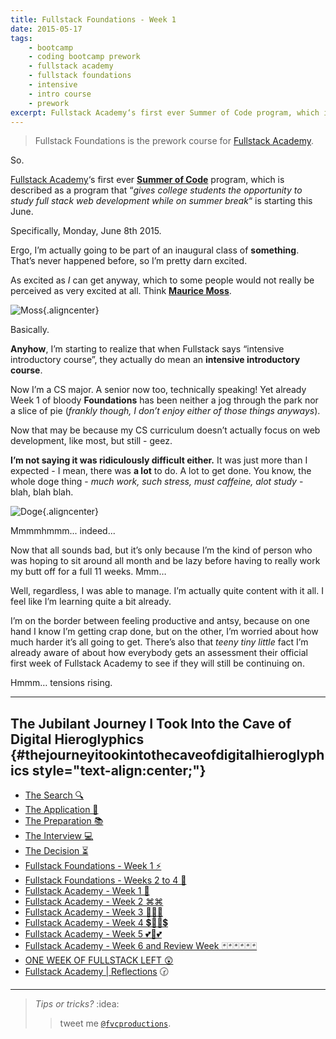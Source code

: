```yaml
---
title: Fullstack Foundations - Week 1
date: 2015-05-17
tags:
    - bootcamp
    - coding bootcamp prework
    - fullstack academy
    - fullstack foundations
    - intensive
    - intro course
    - prework
excerpt: Fullstack Academy‘s first ever Summer of Code program, which is described as a program that “gives college students the opportunity to study fullstack web development while on summer break“ is starting this June. Specifically, Monday, June 8th 2015.
---
```


> Fullstack Foundations is the prework course for [Fullstack
> Academy](http://fullstackacademy.com "Fullstack Academy").

So.

[Fullstack Academy](http://fullstackacademy.com "Fullstack Academy")‘s
first ever **[Summer of
Code](http://www.fullstackacademy.com/summer-of-code "Summer of Code")**
program, which is described as a program that “*gives college students
the opportunity to study full stack web development while on summer
break*“ is starting this June.

Specifically, Monday, June 8th 2015.

Ergo, I’m actually going to be part of an inaugural class of
**something**. That’s never happened before, so I’m pretty darn excited.

As excited as *I* can get anyway, which to some people would not really
be perceived as very excited at all. Think **[Maurice
Moss](http://theitcrowd.wikia.com/wiki/Maurice_Moss "Maurice Moss")**.

![Moss](http://media.tumblr.com/tumblr_lib9372zdW1qglrwm.png){.aligncenter}

Basically.

**Anyhow**, I’m starting to realize that when Fullstack says “intensive
introductory course”, they actually do mean an **intensive introductory
course**.

Now I’m a CS major. A senior now too, technically speaking! Yet already
Week 1 of bloody **Foundations** has been neither a jog through the park
nor a slice of pie (*frankly though, I don’t enjoy either of those
things anyways*).

Now that may be because my CS curriculum doesn’t actually focus on web
development, like most, but still - geez.

**I’m not saying it was ridiculously difficult either.** It was just
more than I expected - I mean, there was **a lot** to do. A lot to get
done. You know, the whole doge thing - *much work, such stress, must
caffeine, alot study* - blah, blah blah.

![Doge](https://s-media-cache-ak0.pinimg.com/736x/a1/19/9e/a1199e56544b00b716791a54bb503e16.jpg){.aligncenter}

Mmmmhmmm... indeed...

Now that all sounds bad, but it’s only because I’m the kind of person
who was hoping to sit around all month and be lazy before having to
really work my butt off for a full 11 weeks. Mmm…

Well, regardless, I was able to manage. I’m actually quite content with
it all. I feel like I’m learning quite a bit already.

I’m on the border between feeling productive and antsy, because on one
hand I know I’m getting crap done, but on the other, I’m worried about
how much harder it’s all going to get. There’s also that *teeny tiny
little* fact I’m already aware of about how everybody gets an assessment
their official first week of Fullstack Academy to see if they will still
be continuing on.

Hmmm… tensions rising.

------------------------------------------------------------------------

The **Jubilant** Journey I Took Into the Cave of Digital Hieroglyphics {#thejourneyitookintothecaveofdigitalhieroglyphics style="text-align:center;"}
----------------------------------------------------------------------

-   [The Search
    🔍](http://fvcproductions.com/2014/12/27/a-short-operation-tips-tricks-4-coding-bootcamps/)
-   [The Application 📝](http://fvcproductions.com/2014/12/23/week-20/)
-   [The Preparation
    📚](http://fvcproductions.com/2015/01/05/prepare-for-coding-bootcamps/)
-   [The Interview
    💻](http://fvcproductions.com/2014/12/28/interview-fullstack-academy/)
-   [The Decision
    ⏳](http://fvcproductions.com/2015/04/13/what-to-do-week-negative-8/)
-   [Fullstack Foundations - Week 1
    ⚡️](http://fvcproductions.com/2015/05/17/fullstack-foundations-week-1/)
-   [Fullstack Foundations - Weeks 2 to 4
    🚀](http://fvcproductions.com/2015/06/04/fullstack-foundations-goldman-sachs/)
-   [Fullstack Academy - Week 1
    💫](http://fvcproductions.com/2015/06/13/first-week-at-fullstack-academy/)
-   [Fullstack Academy - Week 2
    ⌘⌘](http://fvcproductions.com/2015/06/20/fullstack-academy-week-2/)
-   [Fullstack Academy - Week 3
    🔦🔦🔦](http://fvcproductions.com/2015/06/26/fullstack-academy-week-3/)
-   [Fullstack Academy - Week 4
    💲🔮🔮💲](http://fvcproductions.com/2015/07/03/fullstack-academy-week-4/)
-   [Fullstack Academy - Week 5
    💕💓💕](http://fvcproductions.com/2015/07/11/fullstack-academy-week-5/)
-   [Fullstack Academy - Week 6 and Review Week
    🃏🃏🃏🃏🃏🃏](http://fvcproductions.com/2015/07/25/fullstack-academy-week-6-review-week/)
-   [ONE WEEK OF FULLSTACK LEFT
    😲](http://fvcproductions.com/2015/08/19/one-week-left-of-fullstack/)
-   [Fullstack Academy |
    Reflections](http://fvcproductions.com/2015/08/30/fullstack-academy-reflections/)
    🕝

------------------------------------------------------------------------

> *Tips or tricks?* :idea:
>
> > tweet me [`@fvcproductions`](http://twitter.com/fvcproductions).

